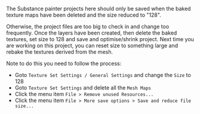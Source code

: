 The Substance painter projects here should only be saved when the baked texture maps have been deleted
and the size reduced to "128".

Otherwise, the project files are too big to check in and change too frequently. Once the layers have been
created, then delete the baked textures, set size to 128 and save and optimise/shrink project. Next time you are working
on this project, you can reset size to something large and rebake the textures derived from the mesh.

Note to do this you need to follow the process:

* Goto `Texture Set Settings / General Settings` and change the `Size` to 128
* Goto `Texture Set Settings` and delete all the `Mesh Maps`
* Click the menu item `File > Remove unused Resources...`
* Click the menu item `File > More save options > Save and reduce file size...`
